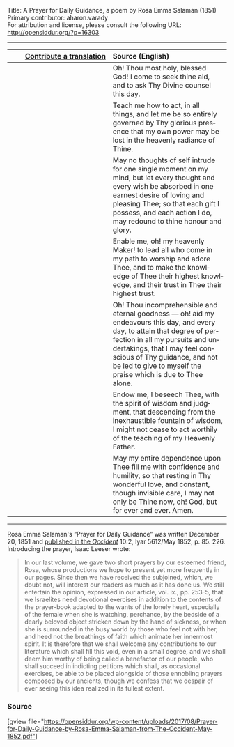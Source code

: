 <html>
<head></head>
<body>
Title: A Prayer for Daily Guidance, a poem by Rosa Emma Salaman (1851)<br />
Primary contributor: aharon.varady<br />
For attribution and license, please consult the following URL: <a href="http://opensiddur.org/?p=16303">http://opensiddur.org/?p=16303</a>
<p />
<hr />

<table style="margin-left: auto;margin-right: auto;" class="draggable">
<thead><tr><th id="x" style="text-align: right;"><a href="/contributing/upload/">Contribute a translation</a></th><th style="text-align: left;">Source (English)</th></tr></thead>
<tbody>
<tr><td style="vertical-align:top;" width="46%">
<div class="liturgy" lang="he">

</span></div></td>
 
<td style="vertical-align:top;" width="53%">
<div class="english" lang="en">
Oh! Thou most holy, blessed God! 
I come to seek thine aid, 
and to ask Thy Divine counsel this day. 
</div></td></tr>


<tr><td style="vertical-align:top;" width="46%">
<div class="liturgy" lang="he">

</span></div></td>
 
<td style="vertical-align:top;" width="53%">
<div class="english" lang="en">
Teach me how to act, in all things, 
and let me be so entirely governed 
by Thy glorious presence 
that my own power may be lost 
in the heavenly radiance of Thine. 
</div></td></tr>


<tr><td style="vertical-align:top;" width="46%">
<div class="liturgy" lang="he">

</span></div></td>
 
<td style="vertical-align:top;" width="53%">
<div class="english" lang="en">
May no thoughts of self intrude 
for one single moment on my mind, 
but let every thought 
and every wish 
be absorbed 
in one earnest desire 
of loving and pleasing Thee; 
so that each gift I possess, 
and each action I do, 
may redound to thine honour and glory. 
</div></td></tr>


<tr><td style="vertical-align:top;" width="46%">
<div class="liturgy" lang="he">

</span></div></td>
 
<td style="vertical-align:top;" width="53%">
<div class="english" lang="en">
Enable me, oh! my heavenly Maker! 
to lead all who come in my path 
to worship and adore Thee, 
and to make the knowledge of Thee 
their highest knowledge, 
and their trust in Thee 
their highest trust. 
</div></td></tr>


<tr><td style="vertical-align:top;" width="46%">
<div class="liturgy" lang="he">

</span></div></td>
 
<td style="vertical-align:top;" width="53%">
<div class="english" lang="en">
Oh! Thou incomprehensible and eternal goodness — 
oh! aid my endeavours this day, 
and every day, 
to attain that degree of perfection 
in all my pursuits and undertakings, 
that I may feel conscious of Thy guidance, 
and not be led 
to give to myself 
the praise which is due to Thee alone. 
</div></td></tr>


<tr><td style="vertical-align:top;" width="46%">
<div class="liturgy" lang="he">

</span></div></td>
 
<td style="vertical-align:top;" width="53%">
<div class="english" lang="en">
Endow me, I beseech Thee, 
with the spirit of wisdom and judgment, 
that descending from the inexhaustible fountain of wisdom, 
I might not cease 
to act worthily of the teaching 
of my Heavenly Father. 
</div></td></tr>


<tr><td style="vertical-align:top;" width="46%">
<div class="liturgy" lang="he">

</span></div></td>
 
<td style="vertical-align:top;" width="53%">
<div class="english" lang="en">
May my entire dependence upon Thee 
fill me with confidence and humility, 
so that resting in Thy wonderful love, 
and constant, though invisible care, 
I may not only be Thine now, oh! God, 
but for ever and ever. 
Amen.
</div></td></tr>
</tbody></table>

<hr />

Rosa Emma Salaman's “Prayer for Daily Guidance” was written December 20, 1851 and <a href="http://www.jewish-history.com/occident/volume10/may1852/prayer.html">published in the <em>Occident</em></a> 10:2, Iyar 5612/May 1852, p. 85. 226. Introducing the prayer, Isaac Leeser wrote:

<blockquote>In our last volume, we gave two short prayers by our esteemed friend, Rosa, whose productions we hope to present yet more frequently in our pages. Since then we have received the subjoined, which, we doubt not, will interest our readers as much as it has done us. We still en­tertain the opinion, expressed in our article, vol. ix., pp. 253-5, that we Israelites need devotional exercises in addition to the contents of the prayer-book adapted to the wants of the lonely heart, especially of the female when she is watching, perchance, by the bedside of a dearly beloved object stricken down by the hand of sickness, or when she is surrounded in the busy world by those who feel not with her, and heed not the breathings of faith which animate her innermost spirit. It is therefore that we shall welcome any contributions to our literature which shall fill this void, even in a small degree, and we shall deem him worthy of being called a benefactor of our people, who shall succeed in indicting petitions which shall, as occasional exercises, be able to be placed alongside of those ennobling prayers composed by our ancients, though we confess that we despair of ever seeing this idea realized in its fullest extent.</blockquote>

<h3>Source</h3>

[gview file="https://opensiddur.org/wp-content/uploads/2017/08/Prayer-for-Daily-Guidance-by-Rosa-Emma-Salaman-from-The-Occident-May-1852.pdf"]
</body>
</html>